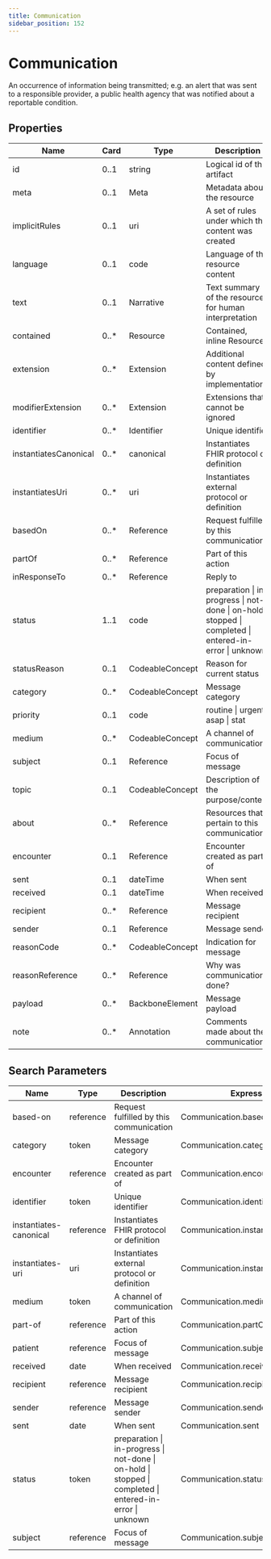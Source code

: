 ```yaml
---
title: Communication
sidebar_position: 152
---
```


# Communication

An occurrence of information being transmitted; e.g. an alert that was sent to a responsible provider, a public health
agency that was notified about a reportable condition.

## Properties

| Name                  | Card  | Type            | Description                                                                                              |
| --------------------- | ----- | --------------- | -------------------------------------------------------------------------------------------------------- |
| id                    | 0..1  | string          | Logical id of this artifact                                                                              |
| meta                  | 0..1  | Meta            | Metadata about the resource                                                                              |
| implicitRules         | 0..1  | uri             | A set of rules under which this content was created                                                      |
| language              | 0..1  | code            | Language of the resource content                                                                         |
| text                  | 0..1  | Narrative       | Text summary of the resource, for human interpretation                                                   |
| contained             | 0..\* | Resource        | Contained, inline Resources                                                                              |
| extension             | 0..\* | Extension       | Additional content defined by implementations                                                            |
| modifierExtension     | 0..\* | Extension       | Extensions that cannot be ignored                                                                        |
| identifier            | 0..\* | Identifier      | Unique identifier                                                                                        |
| instantiatesCanonical | 0..\* | canonical       | Instantiates FHIR protocol or definition                                                                 |
| instantiatesUri       | 0..\* | uri             | Instantiates external protocol or definition                                                             |
| basedOn               | 0..\* | Reference       | Request fulfilled by this communication                                                                  |
| partOf                | 0..\* | Reference       | Part of this action                                                                                      |
| inResponseTo          | 0..\* | Reference       | Reply to                                                                                                 |
| status                | 1..1  | code            | preparation \| in-progress \| not-done \| on-hold \| stopped \| completed \| entered-in-error \| unknown |
| statusReason          | 0..1  | CodeableConcept | Reason for current status                                                                                |
| category              | 0..\* | CodeableConcept | Message category                                                                                         |
| priority              | 0..1  | code            | routine \| urgent \| asap \| stat                                                                        |
| medium                | 0..\* | CodeableConcept | A channel of communication                                                                               |
| subject               | 0..1  | Reference       | Focus of message                                                                                         |
| topic                 | 0..1  | CodeableConcept | Description of the purpose/content                                                                       |
| about                 | 0..\* | Reference       | Resources that pertain to this communication                                                             |
| encounter             | 0..1  | Reference       | Encounter created as part of                                                                             |
| sent                  | 0..1  | dateTime        | When sent                                                                                                |
| received              | 0..1  | dateTime        | When received                                                                                            |
| recipient             | 0..\* | Reference       | Message recipient                                                                                        |
| sender                | 0..1  | Reference       | Message sender                                                                                           |
| reasonCode            | 0..\* | CodeableConcept | Indication for message                                                                                   |
| reasonReference       | 0..\* | Reference       | Why was communication done?                                                                              |
| payload               | 0..\* | BackboneElement | Message payload                                                                                          |
| note                  | 0..\* | Annotation      | Comments made about the communication                                                                    |

## Search Parameters

| Name                   | Type      | Description                                                                                              | Expression                          |
| ---------------------- | --------- | -------------------------------------------------------------------------------------------------------- | ----------------------------------- |
| based-on               | reference | Request fulfilled by this communication                                                                  | Communication.basedOn               |
| category               | token     | Message category                                                                                         | Communication.category              |
| encounter              | reference | Encounter created as part of                                                                             | Communication.encounter             |
| identifier             | token     | Unique identifier                                                                                        | Communication.identifier            |
| instantiates-canonical | reference | Instantiates FHIR protocol or definition                                                                 | Communication.instantiatesCanonical |
| instantiates-uri       | uri       | Instantiates external protocol or definition                                                             | Communication.instantiatesUri       |
| medium                 | token     | A channel of communication                                                                               | Communication.medium                |
| part-of                | reference | Part of this action                                                                                      | Communication.partOf                |
| patient                | reference | Focus of message                                                                                         | Communication.subject               |
| received               | date      | When received                                                                                            | Communication.received              |
| recipient              | reference | Message recipient                                                                                        | Communication.recipient             |
| sender                 | reference | Message sender                                                                                           | Communication.sender                |
| sent                   | date      | When sent                                                                                                | Communication.sent                  |
| status                 | token     | preparation \| in-progress \| not-done \| on-hold \| stopped \| completed \| entered-in-error \| unknown | Communication.status                |
| subject                | reference | Focus of message                                                                                         | Communication.subject               |
